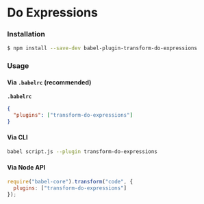 # Do Expressions

### Installation

```sh
$ npm install --save-dev babel-plugin-transform-do-expressions
```

### Usage

#### Via `.babelrc` (recommended)

**`.babelrc`**

```json
{
  "plugins": ["transform-do-expressions"]
}
```

#### Via CLI

```sh
babel script.js --plugin transform-do-expressions
```

#### Via Node API

```js
require("babel-core").transform("code", {
  plugins: ["transform-do-expressions"]
});
```
